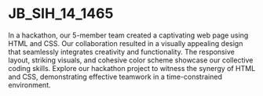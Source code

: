 # JB_SIH_14_1465
In a hackathon, our 5-member team created a captivating web page using HTML and CSS. Our collaboration resulted in a visually appealing design that seamlessly integrates creativity and functionality. The responsive layout, striking visuals, and cohesive color scheme showcase our collective coding skills. Explore our hackathon project to witness the synergy of HTML and CSS, demonstrating effective teamwork in a time-constrained environment.
